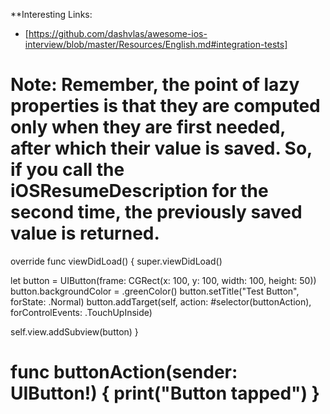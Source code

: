    
**Interesting Links:
  
* [https://github.com/dashvlas/awesome-ios-interview/blob/master/Resources/English.md#integration-tests]
 

 
 
Note: Remember, the point of lazy properties is that they are computed only when they are first needed, after which their value is saved. So, if you call the iOSResumeDescription for the second time, the previously saved value is returned.
=======================================
override func viewDidLoad() {
  super.viewDidLoad()

  let button = UIButton(frame: CGRect(x: 100, y: 100, width: 100, height: 50))
  button.backgroundColor = .greenColor()
  button.setTitle("Test Button", forState: .Normal)
  button.addTarget(self, action: #selector(buttonAction), forControlEvents: .TouchUpInside)

  self.view.addSubview(button)
}

func buttonAction(sender: UIButton!) {
  print("Button tapped")
}
==================

